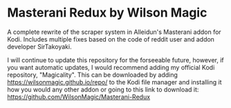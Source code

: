 # Masterani Redux by Wilson Magic
A complete rewrite of the scraper system in Alleidun's Masterani addon for Kodi.
Includes multiple fixes based on the code of reddit user and addon developer SirTakoyaki.

I will continue to update this repository for the forseeable future, however, if you want automatic updates, I would recommend adding my official Kodi repository, "Magicality". This can be downloaded by adding https://wilsonmagic.github.io/repo/ to the Kodi file manager and installing it how you would any other addon or going to this link to download it: https://github.com/WilsonMagic/Masterani-Redux
